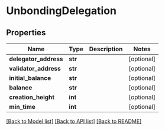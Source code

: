 # UnbondingDelegation

## Properties
Name | Type | Description | Notes
------------ | ------------- | ------------- | -------------
**delegator_address** | **str** |  | [optional] 
**validator_address** | **str** |  | [optional] 
**initial_balance** | **str** |  | [optional] 
**balance** | **str** |  | [optional] 
**creation_height** | **int** |  | [optional] 
**min_time** | **int** |  | [optional] 

[[Back to Model list]](../README.md#documentation-for-models) [[Back to API list]](../README.md#documentation-for-api-endpoints) [[Back to README]](../README.md)


